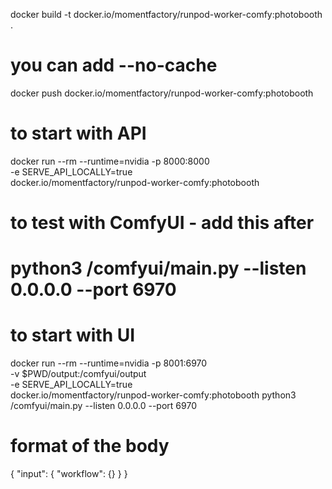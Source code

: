 
docker build -t docker.io/momentfactory/runpod-worker-comfy:photobooth .
# you can add --no-cache

docker push docker.io/momentfactory/runpod-worker-comfy:photobooth

# to start with API
docker run --rm  --runtime=nvidia -p 8000:8000 \
  -e SERVE_API_LOCALLY=true \
  docker.io/momentfactory/runpod-worker-comfy:photobooth 

# to test with ComfyUI - add this after   
# python3 /comfyui/main.py --listen 0.0.0.0 --port 6970


# to start with UI
docker run --rm  --runtime=nvidia -p 8001:6970 \
  -v $PWD/output:/comfyui/output \
  -e SERVE_API_LOCALLY=true \
  docker.io/momentfactory/runpod-worker-comfy:photobooth python3 /comfyui/main.py --listen 0.0.0.0 --port 6970


# format of the body

{
  "input": {
    "workflow": {}
  }
}
